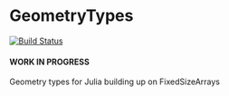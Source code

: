 # GeometryTypes

[![Build Status](https://travis-ci.org/SimonDanisch/GeometryTypes.jl.svg?branch=master)](https://travis-ci.org/SimonDanisch/GeometryTypes.jl)

#### WORK IN PROGRESS

Geometry types for Julia building up on FixedSizeArrays
